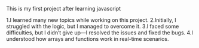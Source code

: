 This is my first project after learning javascript

1.I learned many new topics while working on this project.
2.Initially, I struggled with the logic, but I managed to overcome it.
3.I faced some difficulties, but I didn’t give up—I resolved the issues and fixed the bugs.
4.I understood how arrays and functions work in real-time scenarios.